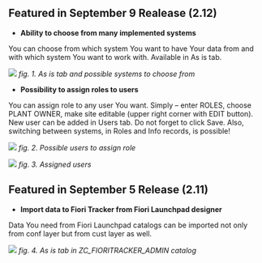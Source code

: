 ## Featured in September 9 Realease (2.12)

- **Ability to choose from many implemented systems**

You can choose from which system You want to have Your data from and with which system You want to work with. Available in As is tab. 

![](../res/chose_from_many_systems.png)
*fig. 1. As is tab and possible systems to choose from*

- **Possibility to assign roles to users** 

You can assign role to any user You want. Simply – enter ROLES, choose PLANT OWNER, make site editable (upper right corner with EDIT button). New user can be added in Users tab. Do not forget to click Save. Also, switching between systems, in Roles and Info records, is possible! 

![](../res/users_to_assign_role.png)
*fig. 2. Possible users to assign role*

![](../res/assigned_users.png)
*fig. 3. Assigned users*

## Featured in September 5 Release (2.11)

- **Import data to Fiori Tracker from Fiori Launchpad designer** 

Data You need from Fiori Launchpad catalogs can be imported not only from conf layer but from cust layer as well. 

![](../res/as_is_import.png)
*fig. 4. As is tab in ZC_FIORITRACKER_ADMIN catalog*
